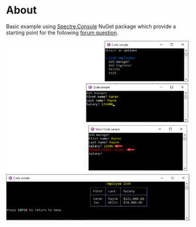﻿# About

Basic example using [Spectre.Console](https://spectreconsole.net/) NuGet package which provide a starting point for the following [forum question](https://stackoverflow.com/questions/72847255/adding-items-to-list-from-user-input-and-printing-list-out-to-console/72850857#72850857).

![Screen Shot](assets/screenShot.png)